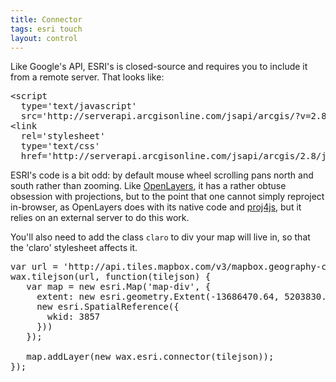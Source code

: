 ```yaml
---
title: Connector
tags: esri touch
layout: control
---
```


<div class='demo-map claro' id='map-div'></div>

Like Google's API, ESRI's is closed-source and requires you to include it from
a remote server. That looks like:

<pre class='prettyprint'>
&lt;script
  type='text/javascript'
  src='http://serverapi.arcgisonline.com/jsapi/arcgis/?v=2.8'&gt;&lt;/script&gt;
&lt;link
  rel='stylesheet'
  type='text/css'
  href='http://serverapi.arcgisonline.com/jsapi/arcgis/2.8/js/dojo/dijit/themes/claro/claro.css'&gt;
</pre>

ESRI's code is a bit odd: by default mouse wheel scrolling pans north and south
rather than zooming. Like [OpenLayers](http://mapbox.com/wax/connector-ol.html),
it has a rather obtuse obsession with projections, but to the point that
one cannot simply reproject in-browser, as OpenLayers does with its native code
and [proj4js](http://trac.osgeo.org/proj4js/), but it relies on an
external server to do this work.

You'll also need to add the class `claro` to div your map will live in,
so that the 'claro' stylesheet affects it.

<pre class='prettyprint live'>
var url = 'http://api.tiles.mapbox.com/v3/mapbox.geography-class.jsonp';
wax.tilejson(url, function(tilejson) {
   var map = new esri.Map('map-div', {
     extent: new esri.geometry.Extent(-13686470.64, 5203830.72, -13669270.31, 5215290.28,
     new esri.SpatialReference({
       wkid: 3857
     }))
   });

   map.addLayer(new wax.esri.connector(tilejson));
});
</pre>
